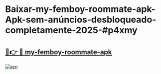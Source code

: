 # Baixar-my-femboy-roommate-apk-Apk-sem-anúncios-desbloqueado-completamente-2025-#p4xmy

# <h2><a href="https://ainizakaria.my?title=my-femboy-roommate-apk&ref=24M">🔗👉 🔴 my-femboy-roommate-apk</a></h2>

[![acn](https://github.com/user-attachments/assets/0f9c940e-d8b0-45ae-aac7-cd30a18b3e1c)](https://ainizakaria.my?title=my-femboy-roommate-apk&ref=24M)

